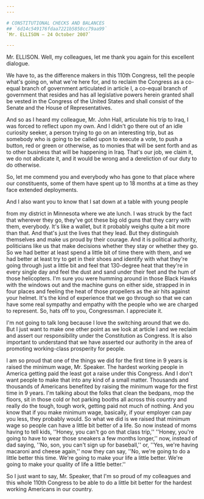 ```yaml
---
---

# CONSTITUTIONAL CHECKS AND BALANCES
## `6d14c549176fdaa7221b5858cc79aa99`
`Mr. ELLISON — 24 October 2007`

---
```



Mr. ELLISON. Well, my colleagues, let me thank you again for this 
excellent dialogue.

We have to, as the difference makers in this 110th Congress, tell the 
people what's going on, what we're here for, and to reclaim the 
Congress as a co-equal branch of government articulated in article I, a 
co-equal branch of government that resides and has all legislative 
powers herein granted shall be vested in the Congress of the United 
States and shall consist of the Senate and the House of 
Representatives.

And so as I heard my colleague, Mr. John Hall, articulate his trip to 
Iraq, I was forced to reflect upon my own. And I didn't go there out of 
an idle curiosity seeker, a person trying to go on an interesting trip, 
but as somebody who is going to be called upon to execute a vote, to 
push a button, red or green or otherwise, as to monies that will be 
sent forth and as to other business that will be happening in Iraq. 
That's our job, we claim it, we do not abdicate it, and it would be 
wrong and a dereliction of our duty to do otherwise.

So, let me commend you and everybody who has gone to that place where 
our constituents, some of them have spent up to 18 months at a time as 
they face extended deployments.

And I also want you to know that I sat down at a table with young 
people


from my district in Minnesota where we ate lunch. I was struck by the 
fact that wherever they go, they've got these big old guns that they 
carry with them, everybody. It's like a wallet, but it probably weighs 
quite a bit more than that. And that's just the lives that they lead. 
But they distinguish themselves and make us proud by their courage. And 
it is political authority, politicians like us that make decisions 
whether they stay or whether they go. So we had better at least spend a 
little bit of time there with them, and we had better at least try to 
get in their shoes and identify with what they're going through just a 
little bit and feel that 130-degree heat that they're in every single 
day and feel the dust and sand under their feet and the hum of those 
helicopters. I'm sure you were humming around in those Black Hawks with 
the windows out and the machine guns on either side, strapped in in 
four places and feeling the heat of those propellers as the air hits 
against your helmet. It's the kind of experience that we go through so 
that we can have some real sympathy and empathy with the people who we 
are charged to represent. So, hats off to you, Congressman. I 
appreciate it.

I'm not going to talk long because I love the switching around that 
we do. But I just want to make one other point as we look at article I 
and we reclaim and assert our responsibility under the Constitution as 
Congress. It is also important to understand that we have asserted our 
authority in the area of promoting working-class prosperity for people.

I am so proud that one of the things we did for the first time in 9 
years is raised the minimum wage, Mr. Speaker. The hardest working 
people in America getting paid the least got a raise under this 
Congress. And I don't want people to make that into any kind of a small 
matter. Thousands and thousands of Americans benefited by raising the 
minimum wage for the first time in 9 years. I'm talking about the folks 
that clean the bedpans, mop the floors, sit in those cold or hot 
parking booths all across this country and really do the tough, tough 
work, getting paid not much of nothing. And you know that if you make 
minimum wage, basically, if your employer can pay you less, they 
probably would. So what we did is we raised that minimum wage so people 
can have a little bit better of a life. So now instead of moms having 
to tell kids, ''Honey, you can't go on that class trip,'' ''Honey, 
you're going to have to wear those sneakers a few months longer,'' now, 
instead of dad saying, ''No, son, you can't sign up for baseball,'' or, 
''Yes, we're having macaroni and cheese again,'' now they can say, 
''No, we're going to do a little better this time. We're going to make 
your life a little better. We're going to make your quality of life a 
little better.''

So I just want to say, Mr. Speaker, that I'm so proud of my 
colleagues and this whole 110th Congress to be able to do a little bit 
better for the hardest working Americans in our country.